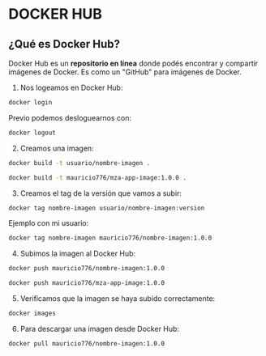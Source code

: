 
# DOCKER HUB

## ¿Qué es Docker Hub?

Docker Hub es un **repositorio en línea** donde podés encontrar y compartir imágenes de Docker. Es como un "GitHub" para imágenes de Docker.

1. Nos logeamos en Docker Hub:

```bash
docker login
```

Previo podemos desloguearnos con:

```bash
docker logout
```

2. Creamos una imagen:

```bash
docker build -t usuario/nombre-imagen .
```

```bash
docker build -t mauricio776/mza-app-image:1.0.0 .
```

3. Creamos el tag de la versión que vamos a subir:

```bash
docker tag nombre-imagen usuario/nombre-imagen:version
```

Ejemplo con mi usuario:

```bash
docker tag nombre-imagen mauricio776/nombre-imagen:1.0.0
```

4. Subimos la imagen al Docker Hub:

```bash
docker push mauricio776/nombre-imagen:1.0.0
```
```bash
docker push mauricio776/mza-app-image:1.0.0
```

5. Verificamos que la imagen se haya subido correctamente:

```bash
docker images
```

6. Para descargar una imagen desde Docker Hub:

```bash
docker pull mauricio776/nombre-imagen:1.0.0
```